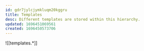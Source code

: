 ```yaml
---
id: gdr7jylcjymkluqm20kggru
title: Templates
desc: Different templates are stored within this hierarchy.
updated: 1696451069561
created: 1696450573706
---
```


![[templates.*]]
